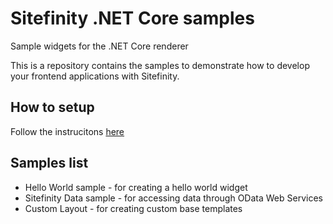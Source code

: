 # Sitefinity .NET Core samples
Sample widgets for the .NET Core renderer

This is a repository contains the samples to demonstrate how to develop your frontend applications with Sitefinity.

## How to setup
Follow the instrucitons [here](https://progresssoftware.sharepoint.com/:w:/r/sites/sitefinity/_layouts/15/Doc.aspx?sourcedoc=%7B6A860F17-4942-4B88-814D-FEB7ADFFE08A%7D&file=Setup%20Sitefinity%20CMS%20with%20ASP.NET%20Code%20renderer.docx&action=default&mobileredirect=true)

## Samples list
* Hello World sample - for creating a hello world widget
* Sitefinity Data sample - for accessing data through OData Web Services
* Custom Layout - for creating custom base templates